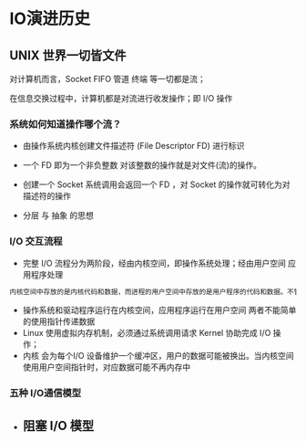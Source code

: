 # IO演进历史

## UNIX 世界一切皆文件

对计算机而言，Socket FIFO 管道 终端 等一切都是流；

在信息交换过程中，计算机都是对流进行收发操作；即 I/O 操作

### 系统如何知道操作哪个流？

- 由操作系统内核创建文件描述符 (File Descriptor FD) 进行标识

- 一个 FD 即为一个非负整数 对该整数的操作就是对文件(流)的操作。
- 创建一个 Socket 系统调用会返回一个 FD ，对 Socket 的操作就可转化为对描述符的操作 
- 分层 与 抽象 的思想

### I/O 交互流程

- 完整 I/O 流程分为两阶段，经由内核空间，即操作系统处理；经由用户空间 应用程序处理

```markdown
内核空间中存放的是内核代码和数据，而进程的用户空间中存放的是用户程序的代码和数据。不管是内核空间还是用户空间，它们都处于虚拟空间中，Linux使用两级保护机制：0级供内核（Kernel）使用，3级供用户程序使用。每个进程都有各自的私有用户空间（0～3G），这个空间对系统中的其他进程是不可见的。最高的1G字节虚拟内核空间则为所有进程及内核共享。
```

- 操作系统和驱动程序运行在内核空间，应用程序运行在用户空间 两者不能简单的使用指针传递数据
- Linux 使用虚拟内存机制，必须通过系统调用请求 Kernel 协助完成 I/O 操作；
- 内核 会为每个I/O 设备维护一个缓冲区，用户的数据可能被换出。当内核空间使用用户空间指针时，对应数据可能不再内存中

### 五种 I/O通信模型

- 阻塞 I/O 模型
  - 

